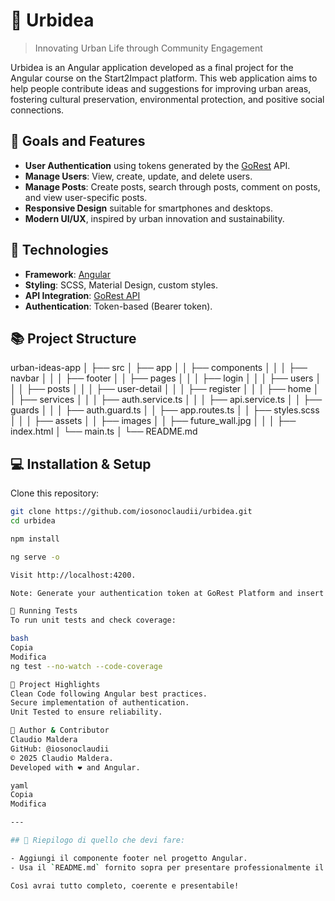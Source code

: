 # 🌇 Urbidea 

> Innovating Urban Life through Community Engagement

Urbidea is an Angular application developed as a final project for the Angular course on the Start2Impact platform. This web application aims to help people contribute ideas and suggestions for improving urban areas, fostering cultural preservation, environmental protection, and positive social connections.

## 🎯 Goals and Features

- **User Authentication** using tokens generated by the [GoRest](https://gorest.co.in/) API.
- **Manage Users**: View, create, update, and delete users.
- **Manage Posts**: Create posts, search through posts, comment on posts, and view user-specific posts.
- **Responsive Design** suitable for smartphones and desktops.
- **Modern UI/UX**, inspired by urban innovation and sustainability.

## 🚀 Technologies

- **Framework**: [Angular](https://angular.io/)
- **Styling**: SCSS, Material Design, custom styles.
- **API Integration**: [GoRest API](https://gorest.co.in/)
- **Authentication**: Token-based (Bearer token).

## 📚 Project Structure
urban-ideas-app │
├── src │
├── app │ 
│ ├── components │
│ │ ├── navbar │
│ │ ├── footer │
│ ├── pages │
│ │ ├── login │
│ │ ├── users │
│ │ ├── posts │
│ │ ├── user-detail │
│ │ ├── register │
│ │ ├── home │
│ ├── services │
│ │ ├── auth.service.ts │
│ │ ├── api.service.ts │
│ ├── guards │
│ │ ├── auth.guard.ts │
│ ├── app.routes.ts │
│ ├── styles.scss │
│ │ ├── assets │
│ ├── images │
│ ├── future_wall.jpg │
│ │ ├── index.html │
└── main.ts │
└── README.md


## 💻 Installation & Setup

Clone this repository:

```bash
git clone https://github.com/iosonoclaudii/urbidea.git
cd urbidea

npm install

ng serve -o

Visit http://localhost:4200.

Note: Generate your authentication token at GoRest Platform and insert it into the login page to access protected routes.

🧪 Running Tests
To run unit tests and check coverage:

bash
Copia
Modifica
ng test --no-watch --code-coverage

🌟 Project Highlights
Clean Code following Angular best practices.
Secure implementation of authentication.
Unit Tested to ensure reliability.

🔗 Author & Contributor
Claudio Maldera
GitHub: @iosonoclaudii
© 2025 Claudio Maldera.
Developed with ❤️ and Angular.

yaml
Copia
Modifica

---

## 📌 Riepilogo di quello che devi fare:

- Aggiungi il componente footer nel progetto Angular.
- Usa il `README.md` fornito sopra per presentare professionalmente il progetto su GitHub.

Così avrai tutto completo, coerente e presentabile!
